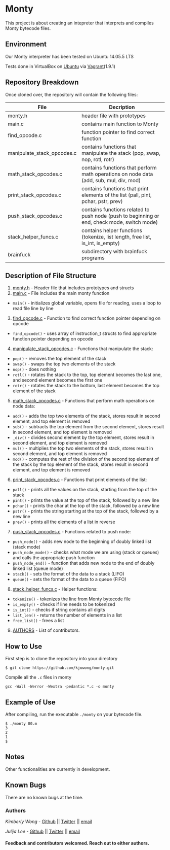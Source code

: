 # Monty

This project is about creating an intepreter that interprets and compiles Monty bytecode files. 

## Environment
Our Monty interpreter has been tested on Ubuntu 14.05.5 LTS

Tests done in VirtualBox on [Ubuntu](https://atlas.hashicorp.com/ubuntu/boxes/trusty64) via [Vagrant](https://www.vagrantup.com/)(1.9.1)

## Repository Breakdown
Once cloned over, the repository will contain the following files:

|   **File**    |  **Decription**                       |
|---------------|---------------------------------------|
| monty.h   | header file with prototypes           |
| main.c      | contains main function to Monty        |
| find_opcode.c | function pointer to find correct function |
| manipulate_stack_opcodes.c     | contains functions that manipulate the stack (pop, swap, nop, rotl, rotr) |
| math_stack_opcodes.c | contains functions that perform math operations on node data (add, sub, mul, div, mod) |
| print_stack_opcodes.c     | contains functions that print elements of the list (pall, pint, pchar, pstr, prev) |
| push_stack_opcodes.c     | contains functions related to push node (push to beginning or end, check mode, switch mode)|
| stack_helper_funcs.c | contains helper functions (tokenize, list length, free list, is_int, is_empty)|
| brainfuck | subdirectory with brainfuck programs |

## Description of File Structure
1. [monty.h](monty.h) - Header file that includes prototypes and structs
2. [main.c](main.c) - File includes the main monty function
  * ``main()`` - initializes global variable, opens file for reading, uses a loop to read file line by line
3. [find_opcode.c](find_opcode.c) - Function to find correct function pointer depending on opcode
  * ``find_opcode()`` - uses array of instruction_t structs to find appropriate function pointer depending on opcode
4. [manipulate_stack_opcodes.c](manipulate_stack_opcodes.c) - Functions that manipulate the stack:
  * ``pop()`` - removes the top element of the stack
  * ``swap()`` - swaps the top two elements of the stack
  * ``nop()`` - does nothing
  * ``rotl()`` - rotates the stack to the top, top element becomes the last one, and second element becomes the first one
  * ``rotr()`` - rotates the stack to the bottom, last element becomes the top element of the stack  
5. [math_stack_opcodes.c](math_stack_opcodes.c) - Functions that perform math operations on node data:
  * ``add()`` - adds the top two elements of the stack, stores result in second element, and top element is removed
  * ``sub()`` - subtracts the top element from the second element, stores result in second element, and top element is removed
  * ``_div()`` - divides second element by the top element, stores result in second element, and top element is removed
  * ``mul()`` - multiplies the top two elements of the stack, stores result in second element, and top element is removed
  * ``mod()`` - computes the rest of the division of the second top element of the stack by the top element of the stack, stores result in second element, and top element is removed
6. [print_stack_opcodes.c](print_stack_opcodes.c) - Functions that print elements of the list:
  * ``pall()`` - prints all the values on the stack, starting from the top of the stack
  * ``pint()`` - prints the value at the top of the stack, followed by a new line
  * ``pchar()`` - prints the char at the top of the stack, followed by a new line
  * ``pstr()`` - prints the string starting at the top of the stack, followed by a new line
  * ``prev()`` - prints all the elements of a list in reverse
7. [push_stack_opcodes.c](push_stack_opcodes.c) - Functions related to push node:
  * ``push_node()`` - adds new node to the beginning of doubly linked list (stack mode)
  * ``push_node_mode()`` - checks what mode we are using (stack or queues) and calls the appropriate push function
  * ``push_node_end()`` - function that adds new node to the end of doubly linked list (queue mode)
  * ``stack()`` - sets the format of the data to a stack (LIFO)
  * ``queue()`` - sets the format of the data to a queue (FIFO)
8. [stack_helper_funcs.c](stack_helper_funcs.c) - Helper functions:
  * ``tokenize()`` - tokenizes the line from Monty bytecode file
  * ``is_empty()`` - checks if line needs to be tokenized
  * ``is_int()`` - checks if string contains all digits
  * ``list_len()`` - returns the number of elements in a list
  * ``free_list()`` - frees a list
9. [AUTHORS](AUTHORS) - List of contributors.

## How to Use
First step is to clone the repository into your directory
```
$ git clone https://github.com/kjowong/monty.git
```
Compile all the `.c` files in monty
```
gcc -Wall -Werror -Wextra -pedantic *.c -o monty
```

## Example of Use
After compiling, run the executable `./monty` on your bytecode file.
```
$ ./monty 00.m
3
2
1
$
```
## Notes
Other functionalities are currently in development.

## Known Bugs
There are no known bugs at the time.

### Authors
*Kimberly Wong* - [Github](https://github.com/kjowong) || [Twitter](https://twitter.com/kjowong) || [email](kimberly.wong@holbertonschool.com)

*Julija Lee* - [Github](https://github.com/FreeJules) || [Twitter](https://twitter.com/LeeJulija) || [email](julijalee@gmail.com)



#### Feedback and contributors welcomed. Reach out to either authors.


